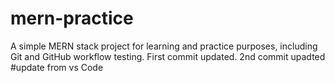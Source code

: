 # mern-practice
A simple MERN stack project for learning and practice purposes, including Git and GitHub workflow testing.
First commit updated.
2nd commit upadted
#update from vs Code